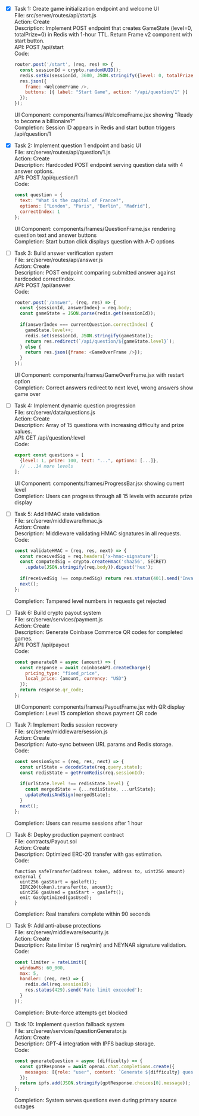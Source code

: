 - [x] Task 1: Create game initialization endpoint and welcome UI  
  File: src/server/routes/api/start.js  
  Action: Create  
  Description: Implement POST endpoint that creates GameState (level=0, totalPrize=0) in Redis with 1-hour TTL. Return Frame v2 component with start button.  
  API: POST /api/start  
  Code:  
  ```javascript
  router.post('/start', (req, res) => {
    const sessionId = crypto.randomUUID();
    redis.setEx(sessionId, 3600, JSON.stringify({level: 0, totalPrize: 0}));
    res.json({
      frame: <WelcomeFrame />,
      buttons: [{ label: "Start Game", action: "/api/question/1" }]
    });
  });
  ```  
  UI Component: components/frames/WelcomeFrame.jsx showing "Ready to become a billionaire?"  
  Completion: Session ID appears in Redis and start button triggers /api/question/1

- [x] Task 2: Implement question 1 endpoint and basic UI  
  File: src/server/routes/api/question/1.js  
  Action: Create  
  Description: Hardcoded POST endpoint serving question data with 4 answer options.  
  API: POST /api/question/1  
  Code:  
  ```javascript
  const question = {
    text: "What is the capital of France?",
    options: ["London", "Paris", "Berlin", "Madrid"],
    correctIndex: 1
  };
  ```  
  UI Component: components/frames/QuestionFrame.jsx rendering question text and answer buttons  
  Completion: Start button click displays question with A-D options

- [ ] Task 3: Build answer verification system  
  File: src/server/routes/api/answer.js  
  Action: Create  
  Description: POST endpoint comparing submitted answer against hardcoded correctIndex.  
  API: POST /api/answer  
  Code:  
  ```javascript
  router.post('/answer', (req, res) => {
    const {sessionId, answerIndex} = req.body;
    const gameState = JSON.parse(redis.get(sessionId));
    
    if(answerIndex === currentQuestion.correctIndex) {
      gameState.level++;
      redis.set(sessionId, JSON.stringify(gameState));
      return res.redirect(`/api/question/${gameState.level}`);
    } else {
      return res.json({frame: <GameOverFrame />});
    }
  });
  ```  
  UI Component: components/frames/GameOverFrame.jsx with restart option  
  Completion: Correct answers redirect to next level, wrong answers show game over

- [ ] Task 4: Implement dynamic question progression  
  File: src/server/data/questions.js  
  Action: Create  
  Description: Array of 15 questions with increasing difficulty and prize values.  
  API: GET /api/question/:level  
  Code:  
  ```javascript
  export const questions = [
    {level: 1, prize: 100, text: "...", options: [...]},
    // ...14 more levels
  ];
  ```  
  UI Component: components/frames/ProgressBar.jsx showing current level  
  Completion: Users can progress through all 15 levels with accurate prize display

- [ ] Task 5: Add HMAC state validation  
  File: src/server/middleware/hmac.js  
  Action: Create  
  Description: Middleware validating HMAC signatures in all requests.  
  Code:  
  ```javascript
  const validateHMAC = (req, res, next) => {
    const receivedSig = req.headers['x-hmac-signature'];
    const computedSig = crypto.createHmac('sha256', SECRET)
      .update(JSON.stringify(req.body)).digest('hex');
    
    if(receivedSig !== computedSig) return res.status(401).send('Invalid signature');
    next();
  };
  ```  
  Completion: Tampered level numbers in requests get rejected

- [ ] Task 6: Build crypto payout system  
  File: src/server/services/payment.js  
  Action: Create  
  Description: Generate Coinbase Commerce QR codes for completed games.  
  API: POST /api/payout  
  Code:  
  ```javascript
  const generateQR = async (amount) => {
    const response = await coinbaseAPI.createCharge({
      pricing_type: "fixed_price",
      local_price: {amount, currency: "USD"}
    });
    return response.qr_code;
  };
  ```  
  UI Component: components/frames/PayoutFrame.jsx with QR display  
  Completion: Level 15 completion shows payment QR code

- [ ] Task 7: Implement Redis session recovery  
  File: src/server/middleware/session.js  
  Action: Create  
  Description: Auto-sync between URL params and Redis storage.  
  Code:  
  ```javascript
  const sessionSync = (req, res, next) => {
    const urlState = decodeState(req.query.state);
    const redisState = getFromRedis(req.sessionId);
    
    if(urlState.level !== redisState.level) {
      const mergedState = {...redisState, ...urlState};
      updateRedisAndSign(mergedState);
    }
    next();
  };
  ```  
  Completion: Users can resume sessions after 1 hour

- [ ] Task 8: Deploy production payment contract  
  File: contracts/Payout.sol  
  Action: Create  
  Description: Optimized ERC-20 transfer with gas estimation.  
  Code:  
  ```solidity
  function safeTransfer(address token, address to, uint256 amount) external {
    uint256 gasStart = gasleft();
    IERC20(token).transfer(to, amount);
    uint256 gasUsed = gasStart - gasleft();
    emit GasOptimized(gasUsed);
  }
  ```  
  Completion: Real transfers complete within 90 seconds

- [ ] Task 9: Add anti-abuse protections  
  File: src/server/middleware/security.js  
  Action: Create  
  Description: Rate limiter (5 req/min) and NEYNAR signature validation.  
  Code:  
  ```javascript
  const limiter = rateLimit({
    windowMs: 60_000,
    max: 5,
    handler: (req, res) => {
      redis.del(req.sessionId);
      res.status(429).send('Rate limit exceeded');
    }
  });
  ```  
  Completion: Brute-force attempts get blocked

- [ ] Task 10: Implement question fallback system  
  File: src/server/services/questionGenerator.js  
  Action: Create  
  Description: GPT-4 integration with IPFS backup storage.  
  Code:  
  ```javascript
  const generateQuestion = async (difficulty) => {
    const gptResponse = await openai.chat.completions.create({
      messages: [{role: "user", content: `Generate ${difficulty} question...`}]
    });
    return ipfs.add(JSON.stringify(gptResponse.choices[0].message));
  };
  ```  
  Completion: System serves questions even during primary source outages
